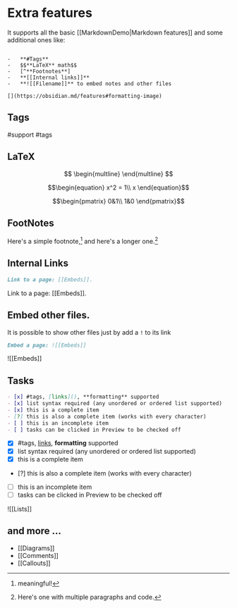 # Extra features

It supports all the basic [[MarkdownDemo|Markdown features]] and some additional ones like:

```

-   **#Tags**
-   $$**LaTeX** math$$
-   [^**Footnotes**]
-   **[[Internal links]]**
-   **![[Filename]]** to embed notes and other files

[](https://obsidian.md/features#formatting-image)
```

## Tags
#support
#tags

## LaTeX
$$
\begin{multline}
\end{multline}
$$


$$\begin{equation}
x^2 = 1\\
x
\end{equation}$$

$$\begin{pmatrix}
0&1\\
1&0
\end{pmatrix}$$


## FootNotes
Here's a simple footnote,[^1] and here's a longer one.[^bignote]

## Internal Links
```md
Link to a page: [[Embeds]].
```

Link to a page: [[Embeds]].

## Embed other files.
It is possible to show other files just by add a `!` to its link
```md
Embed a page: ![[Embeds]]
```

![[Embeds]]


[^1]: meaningful!
[^bignote]: Here's one with multiple paragraphs and code.


## Tasks
```md
- [x] #tags, [links](), **formatting** supported
- [x] list syntax required (any unordered or ordered list supported)
- [x] this is a complete item
- [?] this is also a complete item (works with every character)
- [ ] this is an incomplete item
- [ ] tasks can be clicked in Preview to be checked off
```

- [x] #tags, [links](), **formatting** supported
- [x] list syntax required (any unordered or ordered list supported)
- [x] this is a complete item
- [?] this is also a complete item (works with every character)
- [ ] this is an incomplete item
- [ ] tasks can be clicked in Preview to be checked off

![[Lists]]

## and more ... 
- [[Diagrams]]
- [[Comments]]
- [[Callouts]]
